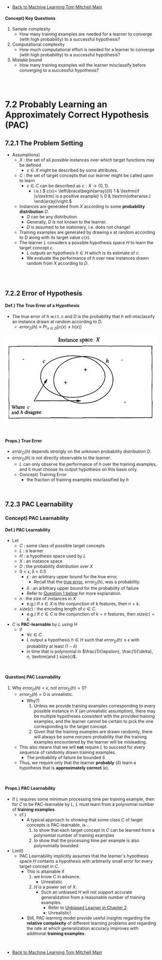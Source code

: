 * [Back to Machine Learning Tom Mitchell Main](../../main.md)



#### Concept) Key Questions
1. Sample complexity
   - How many training examples are needed for a learner to converge (with high probability) to a successful hypothesis? 
2. Computational complexity
   - How much computational effort is needed for a learner to converge (with high probability) to a successful hypothesis? 
3. Mistake bound
   - How many training examples will the learner misclassify before converging to a successful hypothesis?

<br><br>

# 7.2 Probably Learning an Approximately Correct Hypothesis (PAC)
## 7.2.1 The Problem Setting
- Assumptions)
  - $X$ : the set of all possible instances over which target functions may be defined
    - $x\in X$ might be described by some attributes.
  - $C$ : the set of target concepts that our learner might be called upon to learn
    - $c\in C$ can be described as $c:X \rightarrow \lbrace 0,1 \rbrace$.
      - i.e.) $` c(x)= \left\lbrace\begin{array}{ll} 1 & \textrm{if }x\textrm{ is a positive example} \\ 0 & \textrm{otherwise.} \end{array}\right.`$
  - Instances are generated from $X$ according to some **probability distribution** $D$.
    - $D$ can be any distribution.
    - Generally, $D$ is not known to the learner.
    - $D$ is assumed to be stationary, i.e. does not change!
  - Training examples are generated by drawing $x$ at random according to $D$ along with its target value $c(x)$.
  - The learner $L$ considers a possible hypothesis space $H$ to learn the target concept $c$.
    - $L$ outputs an hypothesis $h \in H$ which is its estimate of $c$.
    - We evaluate the performance of $h$ over new instances drawn random from $X$ according to $D$.

<br><br>

## 7.2.2 Error of Hypothesis
#### Def.) The True Error of a Hypothesis
- The true error of $h$ w.r.t. $c$ and $D$ is the probability that $h$ will misclassify an instance drawn at random according to $D$.
  - $error_D(h) \equiv Pr_{x\in D}[c(x) \ne h(x)]$ 

![](images/001.png)

<br>

#### Props.) True Error
- $error_D(h)$ depends strongly on the unknown probability distribution $D$.
- $error_D(h)$ is not directly observable to the learner. 
  - $L$ can only observe the performance of $h$ over the training examples, and it must choose its output hypothesis on this basis only.
  - Concept) Training Error
    - the fraction of training examples misclassified by $h$

<br>

## 7.2.3 PAC Learnability
### Concept) PAC Learnability
#### Def.) PAC Learnability
  - Let
    - $C$ : some class of possible target concepts
    - $L$ : a learner
    - $H$ : a hypothesis space used by $L$
    - $X$ : an instance space
    - $D$ : the probability distribution over $X$
    - $0 \lt \epsilon, \delta \lt 0.5$ 
      - $\epsilon$ : an arbitrary upper bound for the true error.
        - Recall that the [true error](../../ch05/02/note.md#def-true-error), $error_D(h)$, was a probability.
      - $\delta$ : an arbitrary upper bound for the probability of failure
      - Refer to [Question 1 below](#question-pac-learnability) for more explanation.
    - $n$ : the size of instances in $X$
      - e.g.) If $x \in X$ is the conjunction of $k$ features, then $n=k$.
    - $size(c)$ : the encoding length of $c \in C$.
      - e.g.) If $c \in C$ is the conjunction of $k=n$ features, then $size(c)=k$.
  - $C$ is **PAC-learnable** by $L$ using $H$ 
    - if
      - $\forall c \in C$
      - $L$ output a hypothesis $h \in H$ such that $error_D(h) \le \epsilon$ with probability at least $(1-\delta)$
      - in time that is polynomial in $\frac{1}{\epsilon}, \frac{1}{\delta}, n, \textrm{and } size(c)$.

<br>

#### Question) PAC Learnability
1. Why $error_D(h) \lt \epsilon$, not $error_D(h) = 0$?
    - $error_D(h) = 0$ is unrealistic.
      - Why?)
        1. Unless we provide training examples corresponding to every possible instance in $X$ (an unrealistic assumption), there may be multiple hypotheses consistent with the provided training examples, and the learner cannot be certain to pick the one corresponding to the target concept.
        2. Given that the training examples are drawn randomly, there will always be some nonzero probability that the training examples encountered by the learner will be misleading.
    - This also means that we will **not** require $L$ to succeed for every sequence of randomly drawn training examples.
      - The probability of failure be bounded $\delta$.
    - Thus, we require only that the learner **probably** ($\delta$) learn a hypothesis that is **approximately correct** ($\epsilon$).

<br>

#### Props.) PAC Learnability
- If $L$ requires some minimum processing time per training example, then for $C$ to be PAC-learnable by $L$, $L$ must learn from a polynomial number of **training examples**.
  - cf.)
    - A typical approach to showing that some class $C$ of target concepts is PAC-learnable, is ...
      1. to show that each target concept in $C$ can be learned from a polynomial number of training examples 
      2. to show that the processing time per example is also polynomially bounded.
- Limit)
  - PAC Learnability implicitly assumes that the learner's hypothesis space $H$ contains a hypothesis with arbitrarily small error for every target concept in $C$.
    - This is attainable if
      1. we know $C$ in advance.
         - Unrealistic
      2. $H$ is a power set of $X$.
         - Such an unbiased $H$ will not support accurate generalization from a reasonable number of training examples.
           - Refer to [Unbiased Learner in Chapter 2](../../ch02/07/note.md#concept-training-an-unbiased-learner).
           - Unrealistic!
    - Still, PAC learning model provide useful insights regarding the **relative complexity** of different learning problems and regarding the rate at which generalization accuracy improves with additional **training examples**.


<br>

* [Back to Machine Learning Tom Mitchell Main](../../main.md)